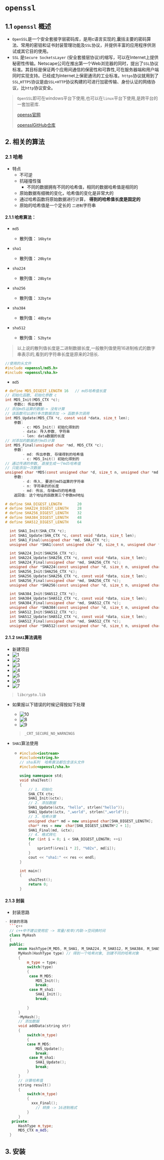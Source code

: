 # `openssl`

## 1.1 `openssl` 概述

+ `OpenSSL`是一个安全套接字层密码库，是用c语言实现的,囊括主要的密码算法、常用的密钼和证书封装管理功能及`SSL`协议，并提供丰富的应用程序供测试或其它目的使用。
+ `SSL` 是`Secure SocketsLayer` (安全套接层协议)的缩写，可以在Internet上提供秘密性传输。Netscape公司在推出第一个Web浏览器的同时，提出了`SSL`协议标准。其目标是保证两个应用间通信的保密性和可靠性,可在服务器端和用户端同时实现支持。已经成为Internet上保密通讯的工业标准。`https`协议就用到了`SSL`,`HTTPS`协议是由`SSL+HTTP`协议构建的可进行加密传输、身份认证的网络协议，比`http`协议安全。

> `OpenSSL`即可在windows平台下使用,也可以在`linux`平台下使用,是跨平台的一套加密库.
>
> [openss官网](https://www.openssl.org/)
>
> [opensslGitHub仓库](https://github.com/openssl/openssl)

## 2. 相关的算法

### 2.1 哈希

+ 特点
  + 不可逆
  + 抗碰撞性强
    + 不同的数据拥有不同的哈希值，相同的数据哈希值是相同的
  + 原始数据有细微的变化，哈希值的变化是非常大的
  + 通过哈希函数将原始数据进行计算， **得到的哈希值长度是固定的**
  + 原始的哈希值是一个定长的 `二进制`字符串

#### 2.1.1 哈希算法：

+ `md5`
  + 散列值： `16byte`

+ `sha1`
  + 散列值： `20byte`

+ `sha224`
  + 散列值： `28byte`

+ `sha256`
  + 散列值： `32byte`

+ `sha384`
  + 散列值： `48byte`

+ `sha512`
  + 散列值： `52byte`


> 以上说的散列值长度是二进制数据长度,一般散列值使用16进制格式的数字串表示的,看到的字符串长度是原来的2倍长.

```C++
//使用的头文件
#include <openssl/md5.h>
#include <openssl/sha.h>
```

+ `md5`

```c
# define MD5_DIGEST_LENGTH 16	// md5哈希值长度
// 初始化函数, 初始化参数 c
int MD5_Init(MD5_CTX *c);
	参数c: 传出参数
// 添加md5运算的数据-> 没有计算
// 该函数可以进行多次数据添加 -> 函数多次调用
int MD5_Update(MD5_CTX *c, const void *data, size_t len);
	参数:
		- c: MD5_Init() 初始化得到的
		- data: 传入参数, 字符串
		- len: data数据的长度
// 对添加的数据进行md5计算		
int MD5_Final(unsigned char *md, MD5_CTX *c);
	参数:
		- md: 传出参数, 存储得到的哈希值
		- c: MD5_Init() 初始化得到的
// 通过传递的参数, 直接生成一个md5哈希值
// 只能添加一次数据
unsigned char *MD5(const unsigned char *d, size_t n, unsigned char *md);
	参数:
		- d: 传入, 要进行md5运算的字符串
		- n: 字符串的的长度
		- md: 传出, 存储md5的哈希值
	返回值: 这个地址的函数第三个参数md地址
```

```c
# define SHA_DIGEST_LENGTH		 20
# define SHA224_DIGEST_LENGTH    28
# define SHA256_DIGEST_LENGTH    32
# define SHA384_DIGEST_LENGTH    48
# define SHA512_DIGEST_LENGTH    64

  int SHA1_Init(SHA_CTX *c);
  int SHA1_Update(SHA_CTX *c, const void *data, size_t len);
  int SHA1_Final(unsigned char *md, SHA_CTX *c);
  unsigned char *SHA1(const unsigned char *d, size_t n, unsigned char *md);

  int SHA224_Init(SHA256_CTX *c);
  int SHA224_Update(SHA256_CTX *c, const void *data, size_t len);
  int SHA224_Final(unsigned char *md, SHA256_CTX *c);
  unsigned char *SHA224(const unsigned char *d, size_t n, unsigned char *md);
  int SHA256_Init(SHA256_CTX *c);
  int SHA256_Update(SHA256_CTX *c, const void *data, size_t len);
  int SHA256_Final(unsigned char *md, SHA256_CTX *c);
  unsigned char *SHA256(const unsigned char *d, size_t n, unsigned char *md);

  int SHA384_Init(SHA512_CTX *c);
  int SHA384_Update(SHA512_CTX *c, const void *data, size_t len);
  int SHA384_Final(unsigned char *md, SHA512_CTX *c);
  unsigned char *SHA384(const unsigned char *d, size_t n, unsigned char *md);
  int SHA512_Init(SHA512_CTX *c);
  int SHA512_Update(SHA512_CTX *c, const void *data, size_t len);
  int SHA512_Final(unsigned char *md, SHA512_CTX *c);
  unsigned char *SHA512(const unsigned char *d, size_t n, unsigned char *md);

```

#### 2.1.2 `SHA1`算法调用

+ 新建项目
+ ![1](./src/1.png)
+ ![2](./src/2.png)
+ ![3](./src/3.png)
+ ![4](./src/4.png)
+ ![5](./src/5.png)
+ ![6](./src/6.png)
+ ![7](./src/7.png)
> `libcrypto.lib`

+ 如果报以下错误的时候记得按如下处理
  + ![10](./src/10.png)
  + ![8](./src/8.png)
  + ![9](./src/9.png)
  
  > `_CRT_SECURE_NO_WARNINGS`
  
+ `SHA1`算法使用

  + ```c++
    #include<iostream>
    #include<string.h>
    // sha系列  哈希算法都包含该头文件
    #include<openssl/sha.h>
    
    using namespace std;
    void sha1Test()
    {
    	// 1. 初始化
    	SHA_CTX ctx;
    	SHA1_Init(&ctx);
    	// 2. 添加数据
    	SHA1_Update(&ctx, "hello", strlen("hello"));
    	SHA1_Update(&ctx, ",world", strlen(",world"));
    	// 3. 哈希计算
    	unsigned char* md = new unsigned char[SHA_DIGEST_LENGTH];
    	char* res = new  char[SHA_DIGEST_LENGTH*2 + 1];
    	SHA1_Final(md, &ctx);
    	// 4. 格式转化
    	for (int i = 0; i < SHA_DIGEST_LENGTH; ++i)
    	{
    		sprintf(&res[i * 2], "%02x", md[i]);
    	}
    	cout << "sha1:" << res << endl;
    }
    
    int main()
    {
    	sha1Test();
    	return 0;
    }
    ```


#### 2.1.3 封装

+ 封装思路

```C++
- 封装的思路
  ```c++
  // c++中不建议使用宏 -> 常量/枚举/内联->空间换时间
  class MyHash
  {
  public:
      enum HashType{M_MD5, M_SHA1, M_SHA224, M_SHA512, M_SHA384, M_SHA512};
      MyHash(HashType type)	// 得到一个哈希对象, 创建不同的哈希对象
      {
          m_type = type;
          switch(type)
          {
           case M_MD5:
              MD5_Init();
              break;
           case M_sha1:
              SHA1_Init();
              break;
                  
          }
      }
      ~MyHash();
      // 添加数据
      void addData(string str)
      {
          switch(m_type)
          {
          case M_MD5:
              MD5_Update();
              break;
           case M_sha1:
              SHA1_Update();
              break;
          }
      }
      // 计算哈希值
      string result()
      {
          switch(m_type)
          {
          	xxx_Final();
              // 转换 -> 16进制格式
          }
      }
   private:
      HashType m_type;
      MD5_CTX m_md5;
  }
```



## 3.  安装

